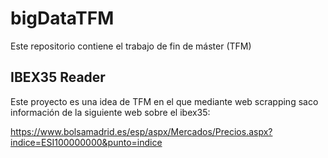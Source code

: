 # bigDataTFM
Este repositorio contiene el trabajo de fin de máster (TFM)

## IBEX35 Reader

Este proyecto es una idea de TFM en el que mediante web scrapping saco
información de la siguiente web sobre el ibex35:

https://www.bolsamadrid.es/esp/aspx/Mercados/Precios.aspx?indice=ESI100000000&punto=indice
